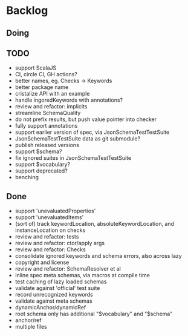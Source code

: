 # Backlog

## Doing

## TODO
- support ScalaJS
- CI, circle CI, GH actions?
- better names, eg. Checks -> Keywords
- better package name
- cristalize API with an example
- handle ingoredKeywords with annotations?
- review and refactor: implicits
- streamline SchemaQuality
- do not prefix results, but push value pointer into checker
- fully support annotations
- support earlier version of spec, via JsonSchemaTestTestSuite
- JsonSchemaTestTestSuite data as git submodule?
- publish released versions
- support $schema?
- fix ignored suites in JsonSchemaTestTestSuite
- support $vocabulary?
- support deprecated?
- benching

## Done
- support 'unevaluatedProperties'
- support 'unevaluatedItems'
- (sort of) track keywordLocation, absoluteKeywordLocation, and instanceLocation on checks
- review and refactor: tests
- review and refactor: ctor/apply args
- review and refactor: Checks
- consolidate ignored keywords and schema errors, also across lazy
- copyright and license
- review and refactor: SchemaResolver et al
- inline spec meta schemas, via macros at compile time
- test caching of lazy loaded schemas
- validate against 'official' test suite
- record unrecognized keywords
- validate against meta schemas
- dynamicAnchor/dynamicRef
- root schema only has additional "$vocabulary" and "$schema"
- anchor/ref
- multiple files
